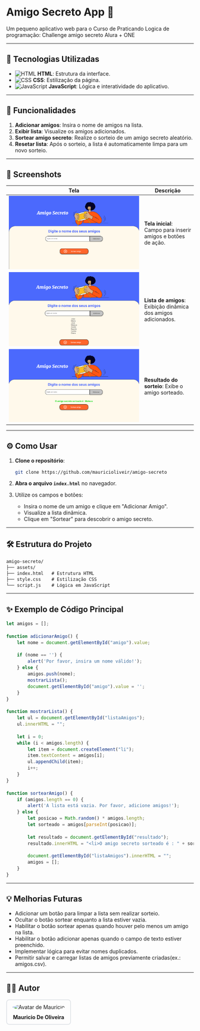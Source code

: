 # Amigo Secreto App 🎉

Um pequeno aplicativo web para o Curso de Praticando Logica de programação: Challenge amigo secreto
Alura + ONE

---

## 🚀 Tecnologias Utilizadas

- ![HTML](https://img.shields.io/badge/HTML-E34F26?style=for-the-badge&logo=html5&logoColor=white) **HTML**: Estrutura da interface.
- ![CSS](https://img.shields.io/badge/CSS-1572B6?style=for-the-badge&logo=css3&logoColor=white) **CSS**: Estilização da página.
- ![JavaScript](https://img.shields.io/badge/JavaScript-F7DF1E?style=for-the-badge&logo=javascript&logoColor=black) **JavaScript**: Lógica e interatividade do aplicativo.

---

## 🌟 Funcionalidades

1. **Adicionar amigos**: Insira o nome de amigos na lista.
2. **Exibir lista**: Visualize os amigos adicionados.
3. **Sortear amigo secreto**: Realize o sorteio de um amigo secreto aleatório.
4. **Resetar lista**: Após o sorteio, a lista é automaticamente limpa para um novo sorteio.

---

## 📸 Screenshots

| Tela              | Descrição                                          |
|-------------------|--------------------------------------------------|
| <img src="assets/Tela%20Inicial.png" alt="Tela Inicial" style="max-width: 350px;"/> | **Tela inicial**: Campo para inserir amigos e botões de ação. |
| <img src="assets/Lista%20de%20Amigos.png" alt="Lista de Amigos" style="max-width: 350px;"/> | **Lista de amigos**: Exibição dinâmica dos amigos adicionados. |
| <img src="assets/Sorteio.png" alt="Sorteio" style="max-width: 350px;"/> | **Resultado do sorteio**: Exibe o amigo sorteado. |

---


## ⚙️ Como Usar

1. **Clone o repositório**:
   ```bash
   git clone https://github.com/mauricioliveir/amigo-secreto
   ```

2. **Abra o arquivo `index.html`** no navegador.

3. Utilize os campos e botões:
   - Insira o nome de um amigo e clique em "Adicionar Amigo".
   - Visualize a lista dinâmica.
   - Clique em "Sortear" para descobrir o amigo secreto.

---

## 🛠️ Estrutura do Projeto

```plaintext
amigo-secreto/
├── assets/
├── index.html   # Estrutura HTML
├── style.css    # Estilização CSS
└── script.js    # Lógica em JavaScript
```

---

## ✨ Exemplo de Código Principal

```javascript
let amigos = [];

function adicionarAmigo() {
    let nome = document.getElementById("amigo").value;

    if (nome == '') {
        alert('Por favor, insira um nome válido!');
    } else {
        amigos.push(nome);
        mostrarLista();
        document.getElementById("amigo").value = '';
    }
}

function mostrarLista() {
    let ul = document.getElementById("listaAmigos");
    ul.innerHTML = "";

    let i = 0;
    while (i < amigos.length) {
        let item = document.createElement("li");
        item.textContent = amigos[i];
        ul.appendChild(item);
        i++;
    }
}

function sortearAmigo() {
    if (amigos.length == 0) {
        alert('A lista está vazia. Por favor, adicione amigos!');
    } else {
        let posicao = Math.random() * amigos.length;
        let sorteado = amigos[parseInt(posicao)];

        let resultado = document.getElementById("resultado");
        resultado.innerHTML = "<li>O amigo secreto sorteado é : " + sorteado + "</li>";
        
        document.getElementById("listaAmigos").innerHTML = "";
        amigos = [];
    }
}
```

---

## 💡 Melhorias Futuras

- Adicionar um botão para limpar a lista sem realizar sorteio.
- Ocultar o botão sortear enquanto a lista estiver vazia.
- Habilitar o botão sortear apenas quando houver pelo menos um amigo na lista.
- Habilitar o botão adicionar apenas quando o campo de texto estiver preenchido.
- Implementar lógica para evitar nomes duplicados.
- Permitir salvar e carregar listas de amigos previamente criadas(ex.: amigos.csv).



---


## 🧑‍💻 Autor

<div style="display: inline-block; text-align: center; border: 2px solid #e1e4e8; border-radius: 8px; padding: 10px; width: 150px;">

  <img src="https://avatars.githubusercontent.com/u/83318403?v=4" alt="Avatar de Mauricio" style="border-radius: 50%; width: 100px; height: 100px;">

  <p style="margin: 10px 0 0; font-weight: bold;">Mauricio De Oliveira</p>

</div>